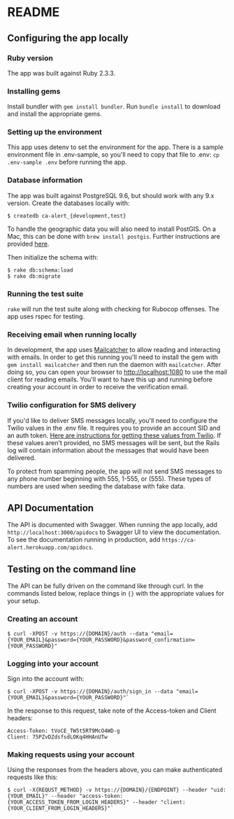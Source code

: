 # README

## Configuring the app locally

### Ruby version

The app was built against Ruby 2.3.3.

### Installing gems

Install bundler with `gem install bundler`.
Run `bundle install` to download and install the appropriate gems.

### Setting up the environment

This app uses detenv to set the environment for the app. There is a sample environment file in .env-sample, so you'll need
to copy that file to .env: `cp .env-sample .env` before running the app.

### Database information

The app was built against PostgreSQL 9.6, but should work with any 9.x version. Create the databases locally with:

``` shell
$ createdb ca-alert_{development,test}
```

To handle the geographic data you will also need to install PostGIS. On a Mac, this can be done with `brew install postgis`. Further
instructions are provided [here](http://postgis.net/install/).

Then initialize the schema with:

``` shell
$ rake db:schema:load
$ rake db:migrate
```

### Running the test suite

`rake` will run the test suite along with checking for Rubocop offenses. The app uses rspec for testing.

### Receiving email when running locally

In development, the app uses [Mailcatcher](https://mailcatcher.me/) to allow reading and interacting with emails. In order to get this running you'll need to install the gem with `gem install mailcatcher` and then run the daemon with `mailcatcher`. After doing so, you can open your browser to [http://localhost:1080](http://localhost:1080) to use the mail client for reading emails. You'll want to have this up and running before creating your account in order to receive the verification email.

### Twilio configuration for SMS delivery

If you'd like to deliver SMS messages locally, you'll need to configure the Twilio values in the .env file. It requires
you to provide an account SID and an auth token. [Here are instructions for getting these values from Twilio](https://support.twilio.com/hc/en-us/articles/223136027-Auth-Tokens-and-how-to-change-them). If these values aren't provided, no SMS messages will be sent, but the Rails log will contain information about the messages that would have been delivered.

To protect from spamming people, the app will not send SMS messages to any phone number beginning with 555, 1-555, or (555). These types of numbers are used when seeding the database with fake data.

## API Documentation

The API is documented with Swagger. When running the app locally, add `http://localhost:3000/apidocs` to Swagger UI
to view the documentation. To see the documentation running in production, add `https://ca-alert.herokuapp.com/apidocs`.

## Testing on the command line

The API can be fully driven on the command like through curl. In the commands listed below, replace things in `{}` with the appropriate values for your setup.

### Creating an account

``` shell
$ curl -XPOST -v https://{DOMAIN}/auth --data "email={YOUR_EMAIL}&password={YOUR_PASSWORD}&password_confirmation={YOUR_PASSWORD}"
```

### Logging into your account

Sign into the account with:

``` shell
$ curl -XPOST -v https://{DOMAIN}/auth/sign_in --data "email={YOUR_EMAIL}&password={YOUR_PASSWORD}"`
```

In the response to this request, take note of the Access-token and Client headers:

```
Access-Token: tVoCE_TW5t5RT9McO4WD-g
Client: 75PZvDZdsfsdLOKq4HHAnUTw
```

### Making requests using your account

Using the responses from the headers above, you can make authenticated requests like this:

```
$ curl -X{REQUST_METHOD} -v https://{DOMAIN}/{ENDPOINT} --header "uid: {YOUR_EMAIL}" --header "access-token: {YOUR_ACCESS_TOKEN_FROM_LOGIN_HEADERS}" --header "client: {YOUR_CLIENT_FROM_LOGIN_HEADERS}"`
```
